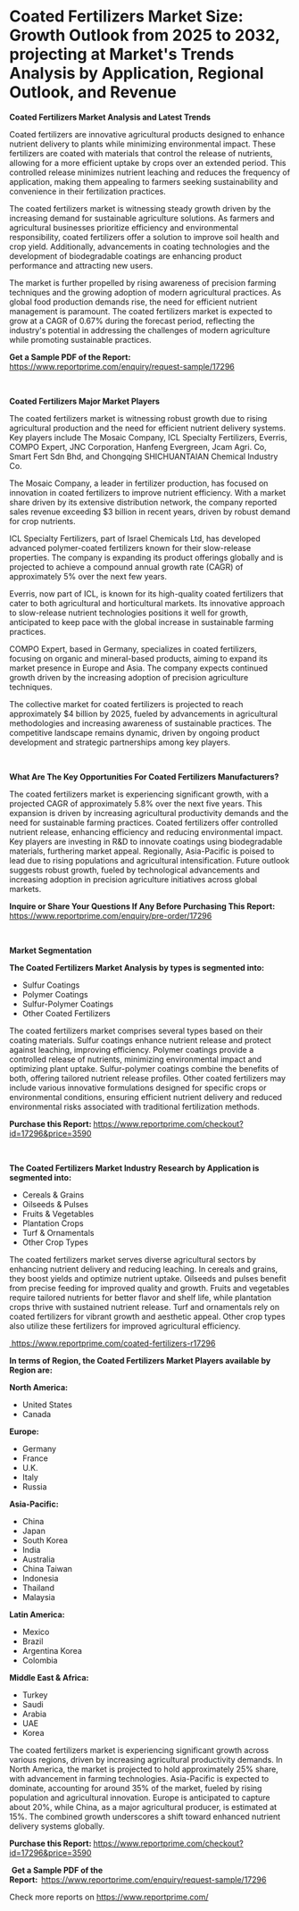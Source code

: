 <p><h1>Coated Fertilizers Market Size: Growth Outlook from 2025 to 2032, projecting at Market's Trends Analysis by Application, Regional Outlook, and Revenue</h1></p><p><strong>Coated Fertilizers Market Analysis and Latest Trends</strong></p>
<p><p>Coated fertilizers are innovative agricultural products designed to enhance nutrient delivery to plants while minimizing environmental impact. These fertilizers are coated with materials that control the release of nutrients, allowing for a more efficient uptake by crops over an extended period. This controlled release minimizes nutrient leaching and reduces the frequency of application, making them appealing to farmers seeking sustainability and convenience in their fertilization practices.</p><p>The coated fertilizers market is witnessing steady growth driven by the increasing demand for sustainable agriculture solutions. As farmers and agricultural businesses prioritize efficiency and environmental responsibility, coated fertilizers offer a solution to improve soil health and crop yield. Additionally, advancements in coating technologies and the development of biodegradable coatings are enhancing product performance and attracting new users.</p><p>The market is further propelled by rising awareness of precision farming techniques and the growing adoption of modern agricultural practices. As global food production demands rise, the need for efficient nutrient management is paramount. The coated fertilizers market is expected to grow at a CAGR of 0.67% during the forecast period, reflecting the industry's potential in addressing the challenges of modern agriculture while promoting sustainable practices.</p></p>
<p><strong>Get a Sample PDF of the Report:&nbsp;</strong> <a href="https://www.reportprime.com/enquiry/request-sample/17296?utm_campaign=2646&utm_medium=2&utm_source=Github&utm_content=ia&utm_term=18032025&utm_id=coated-fertilizers">https://www.reportprime.com/enquiry/request-sample/17296</a></p>
<p>&nbsp;</p>
<p><strong>Coated Fertilizers Major Market Players</strong></p>
<p><p>The coated fertilizers market is witnessing robust growth due to rising agricultural production and the need for efficient nutrient delivery systems. Key players include The Mosaic Company, ICL Specialty Fertilizers, Everris, COMPO Expert, JNC Corporation, Hanfeng Evergreen, Jcam Agri. Co, Smart Fert Sdn Bhd, and Chongqing SHICHUANTAIAN Chemical Industry Co.</p><p>The Mosaic Company, a leader in fertilizer production, has focused on innovation in coated fertilizers to improve nutrient efficiency. With a market share driven by its extensive distribution network, the company reported sales revenue exceeding $3 billion in recent years, driven by robust demand for crop nutrients.</p><p>ICL Specialty Fertilizers, part of Israel Chemicals Ltd, has developed advanced polymer-coated fertilizers known for their slow-release properties. The company is expanding its product offerings globally and is projected to achieve a compound annual growth rate (CAGR) of approximately 5% over the next few years.</p><p>Everris, now part of ICL, is known for its high-quality coated fertilizers that cater to both agricultural and horticultural markets. Its innovative approach to slow-release nutrient technologies positions it well for growth, anticipated to keep pace with the global increase in sustainable farming practices.</p><p>COMPO Expert, based in Germany, specializes in coated fertilizers, focusing on organic and mineral-based products, aiming to expand its market presence in Europe and Asia. The company expects continued growth driven by the increasing adoption of precision agriculture techniques.</p><p>The collective market for coated fertilizers is projected to reach approximately $4 billion by 2025, fueled by advancements in agricultural methodologies and increasing awareness of sustainable practices. The competitive landscape remains dynamic, driven by ongoing product development and strategic partnerships among key players.</p></p>
<p>&nbsp;</p>
<p><strong>What Are The Key Opportunities For Coated Fertilizers Manufacturers?</strong></p>
<p><p>The coated fertilizers market is experiencing significant growth, with a projected CAGR of approximately 5.8% over the next five years. This expansion is driven by increasing agricultural productivity demands and the need for sustainable farming practices. Coated fertilizers offer controlled nutrient release, enhancing efficiency and reducing environmental impact. Key players are investing in R&D to innovate coatings using biodegradable materials, furthering market appeal. Regionally, Asia-Pacific is poised to lead due to rising populations and agricultural intensification. Future outlook suggests robust growth, fueled by technological advancements and increasing adoption in precision agriculture initiatives across global markets.</p></p>
<p><strong>Inquire or Share Your Questions If Any Before Purchasing This Report:</strong> <a href="https://www.reportprime.com/enquiry/pre-order/17296?utm_campaign=2646&utm_medium=2&utm_source=Github&utm_content=ia&utm_term=18032025&utm_id=coated-fertilizers">https://www.reportprime.com/enquiry/pre-order/17296</a></p>
<p>&nbsp;</p>
<p><strong>Market Segmentation</strong></p>
<p><strong>The Coated Fertilizers Market Analysis by types is segmented into:</strong></p>
<p><ul><li>Sulfur Coatings</li><li>Polymer Coatings</li><li>Sulfur-Polymer Coatings</li><li>Other Coated Fertilizers</li></ul></p>
<p><p>The coated fertilizers market comprises several types based on their coating materials. Sulfur coatings enhance nutrient release and protect against leaching, improving efficiency. Polymer coatings provide a controlled release of nutrients, minimizing environmental impact and optimizing plant uptake. Sulfur-polymer coatings combine the benefits of both, offering tailored nutrient release profiles. Other coated fertilizers may include various innovative formulations designed for specific crops or environmental conditions, ensuring efficient nutrient delivery and reduced environmental risks associated with traditional fertilization methods.</p></p>
<p><strong>Purchase this Report:&nbsp;</strong><a href="https://www.reportprime.com/checkout?id=17296&price=3590&utm_campaign=2646&utm_medium=2&utm_source=Github&utm_content=ia&utm_term=18032025&utm_id=coated-fertilizers">https://www.reportprime.com/checkout?id=17296&price=3590</a></p>
<p>&nbsp;</p>
<p><strong>The Coated Fertilizers Market Industry Research by Application is segmented into:</strong></p>
<p><ul><li>Cereals & Grains</li><li>Oilseeds & Pulses</li><li>Fruits & Vegetables</li><li>Plantation Crops</li><li>Turf & Ornamentals</li><li>Other Crop Types</li></ul></p>
<p><p>The coated fertilizers market serves diverse agricultural sectors by enhancing nutrient delivery and reducing leaching. In cereals and grains, they boost yields and optimize nutrient uptake. Oilseeds and pulses benefit from precise feeding for improved quality and growth. Fruits and vegetables require tailored nutrients for better flavor and shelf life, while plantation crops thrive with sustained nutrient release. Turf and ornamentals rely on coated fertilizers for vibrant growth and aesthetic appeal. Other crop types also utilize these fertilizers for improved agricultural efficiency.</p></p>
<p><a href="https://www.reportprime.com/coated-fertilizers-r17296?utm_campaign=2646&utm_medium=2&utm_source=Github&utm_content=ia&utm_term=18032025&utm_id=coated-fertilizers">&nbsp;https://www.reportprime.com/coated-fertilizers-r17296</a></p>
<p><strong>In terms of Region, the Coated Fertilizers Market Players available by Region are:</strong></p>
<p>
    <p> <strong> North America: </strong>
        <ul>
            <li>United States</li>
            <li>Canada</li>
        </ul>
        </p> 
    <p> <strong> Europe: </strong>
        <ul>
            <li>Germany</li>
            <li>France</li>
            <li>U.K.</li>
            <li>Italy</li>
            <li>Russia</li>
        </ul>
        </p> 
    <p> <strong> Asia-Pacific: </strong>
        <ul>
            <li>China</li>
            <li>Japan</li>
            <li>South Korea</li>
            <li>India</li>
            <li>Australia</li>
            <li>China Taiwan</li>
            <li>Indonesia</li>
            <li>Thailand</li>
            <li>Malaysia</li>
        </ul>
        </p> 
    <p> <strong> Latin America: </strong>
        <ul>
            <li>Mexico</li>
            <li>Brazil</li>
            <li>Argentina Korea</li>
            <li>Colombia</li>
        </ul>
        </p> 
    <p> <strong> Middle East & Africa: </strong>
        <ul>
            <li>Turkey</li>
            <li>Saudi</li>
            <li>Arabia</li>
            <li>UAE</li>
            <li>Korea</li>
        </ul>
    </p>
    </p>
<p><p>The coated fertilizers market is experiencing significant growth across various regions, driven by increasing agricultural productivity demands. In North America, the market is projected to hold approximately 25% share, with advancement in farming technologies. Asia-Pacific is expected to dominate, accounting for around 35% of the market, fueled by rising population and agricultural innovation. Europe is anticipated to capture about 20%, while China, as a major agricultural producer, is estimated at 15%. The combined growth underscores a shift toward enhanced nutrient delivery systems globally.</p></p>
<p><strong>Purchase this Report: </strong><a href="https://www.reportprime.com/checkout?id=17296&price=3590&utm_campaign=2646&utm_medium=2&utm_source=Github&utm_content=ia&utm_term=18032025&utm_id=coated-fertilizers">https://www.reportprime.com/checkout?id=17296&price=3590</a></p>
<p>&nbsp;<strong>Get a Sample PDF of the Report:&nbsp;&nbsp;</strong><a href="https://www.reportprime.com/enquiry/request-sample/17296?utm_campaign=2646&utm_medium=2&utm_source=Github&utm_content=ia&utm_term=18032025&utm_id=coated-fertilizers">https://www.reportprime.com/enquiry/request-sample/17296</a></p>
<p><strong></strong></p>
<p>Check more reports on <a href="https://www.reportprime.com/?utm_campaign=2646&utm_medium=2&utm_source=Github&utm_content=ia&utm_term=18032025&utm_id=coated-fertilizers">https://www.reportprime.com/</a></p>